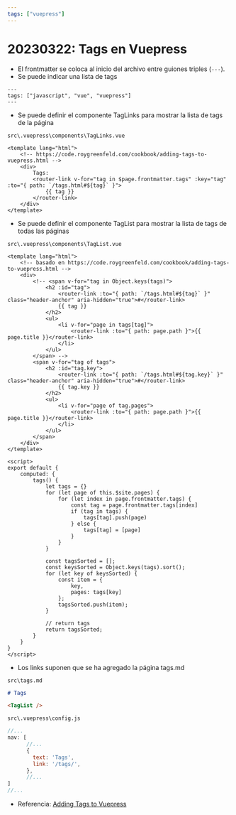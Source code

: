 ```yaml
---
tags: ["vuepress"]
---
```


# 20230322: Tags en Vuepress

<TagLinks />

- El frontmatter se coloca al inicio del archivo entre guiones triples (`---`).
- Se puede indicar una lista de tags

```
---
tags: ["javascript", "vue", "vuepress"]
---
```

- Se puede definir el componente TagLinks para mostrar la lista de tags de la página

`src\.vuepress\components\TagLinks.vue`
```vue
<template lang="html">
    <!-- https://code.roygreenfeld.com/cookbook/adding-tags-to-vuepress.html -->
    <div>
        Tags:
        <router-link v-for="tag in $page.frontmatter.tags" :key="tag" :to="{ path: `/tags.html#${tag}` }">
            {{ tag }}
        </router-link>
    </div>
</template>
```

- Se puede definir el componente TagList para mostrar la lista de tags de todas las páginas

`src\.vuepress\components\TagList.vue`
```vue
<template lang="html">
    <!-- basado en https://code.roygreenfeld.com/cookbook/adding-tags-to-vuepress.html -->
    <div>
        <!-- <span v-for="tag in Object.keys(tags)">
            <h2 :id="tag">
                <router-link :to="{ path: `/tags.html#${tag}` }" class="header-anchor" aria-hidden="true">#</router-link>
                {{ tag }}
            </h2>
            <ul>
                <li v-for="page in tags[tag]">
                    <router-link :to="{ path: page.path }">{{ page.title }}</router-link>
                </li>
            </ul>
        </span> -->
        <span v-for="tag of tags">
            <h2 :id="tag.key">
                <router-link :to="{ path: `/tags.html#${tag.key}` }" class="header-anchor" aria-hidden="true">#</router-link>
                {{ tag.key }}
            </h2>
            <ul>
                <li v-for="page of tag.pages">
                    <router-link :to="{ path: page.path }">{{ page.title }}</router-link>
                </li>
            </ul>
        </span>
    </div>
</template>
  
<script>
export default {
    computed: {
        tags() {
            let tags = {}
            for (let page of this.$site.pages) {
                for (let index in page.frontmatter.tags) {
                    const tag = page.frontmatter.tags[index]
                    if (tag in tags) {
                        tags[tag].push(page)
                    } else {
                        tags[tag] = [page]
                    }
                }
            }

            const tagsSorted = [];
            const keysSorted = Object.keys(tags).sort();
            for (let key of keysSorted) {
                const item = {
                    key,
                    pages: tags[key] 
                };
                tagsSorted.push(item);
            }
            
            // return tags
            return tagsSorted;
        }
    }
}
</script>
```

- Los links suponen que se ha agregado la página tags.md 

`src\tags.md`
```md
# Tags

<TagList />
```

`src\.vuepress\config.js`
```js
//...
nav: [
      //...
      {
        text: 'Tags',
        link: '/tags/',
      },
      //...
]
//...
```

- Referencia: [Adding Tags to Vuepress](https://code.roygreenfeld.com/cookbook/adding-tags-to-vuepress.html)